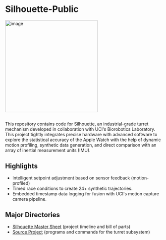 # **Silhouette-Public**

<img width="298" height="296" alt="image" src="https://github.com/user-attachments/assets/dc609eac-65b1-405c-a857-6ac1b09a5e7c" />

## 
This repository contains code for Silhouette, an industrial-grade turret mechanism developed in collaboration with UCI's Biorobotics Laboratory. This project tightly integrates precise hardware with advanced software to explore the statistical accuracy of the Apple Watch with the help of dynamic motion profiling, synthetic data generation, and direct comparison with an array of inertial measurement units (IMU).

## **Highlights**
- Intelligent setpoint adjustment based on sensor feedback (motion-profiled)
- Timed race conditions to create 24+ synthetic trajectories.
- Embedded timestamp data logging for fusion with UCI's motion capture camera pipeline. 

## **Major Directories**
- [Silhouette Master Sheet](https://docs.google.com/spreadsheets/d/1T7hXV3S2Ig0aU6FeqlcYBCahwmTHpC9RDhpLtIZTock/edit?usp=sharing) (project timeline and bill of parts)
- [Source Project](https://github.com/JacobQuion/Silhouette/tree/main/src/main/java/frc/robot) (programs and commands for the turret subsystem)
